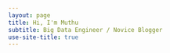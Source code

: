 ```yaml
---
layout: page
title: Hi, I'm Muthu
subtitle: Big Data Engineer / Novice Blogger
use-site-title: true
---
```

